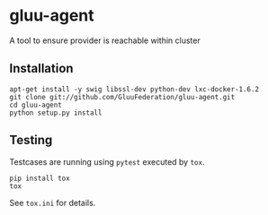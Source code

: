 # gluu-agent

A tool to ensure provider is reachable within cluster

## Installation

```
apt-get install -y swig libssl-dev python-dev lxc-docker-1.6.2
git clone git://github.com/GluuFederation/gluu-agent.git
cd gluu-agent
python setup.py install
```

## Testing

Testcases are running using ``pytest`` executed by ``tox``.

```
pip install tox
tox
```

See `tox.ini` for details.
